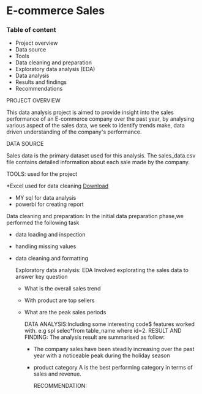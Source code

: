 # E-commerce Sales
### Table of content
* Project overview
* Data source
* Tools
* Data cleaning and preparation
* Exploratory data analysis (EDA)
* Data analysis
* Results and findings
* Recommendations
  
PROJECT OVERVIEW

This data analysis project is aimed to provide insight into the sales performance of an E-commerce company over the past year, by analysing various aspect of the sales data, we seek to identify trends make, data driven understanding of the company's performance.

DATA SOURCE

Sales data is the primary dataset used for this analysis. The sales_data.csv file contains detailed information about each sale made by the company.

TOOLS: used for the project

*Excel used for data cleaning [Download](https://microsoft.com)
* MY sql for data analysis
* powerbi for creating report

Data cleaning and preparation: In the initial data preparation phase,we performed  the following task
  * data  loading and inspection
  * handling missing values
  * data cleaning and formatting

    Exploratory data analysis: EDA Involved explorating the sales data to answer key question

    * What is the overall sales trend
    * With product are top sellers
    * What are the peak sales periods

      DATA ANALYSIS:Including some interesting code$ features worked with.
      e.g spl
        selec*from table_name
        where id=2.
      RESULT AND FINDING:
      The analysis result are summarised as follow:

      * The company sales have been steadily increasing over the past year with a noticeable peak during the holiday season
      * product category A is the best performing category in terms of sales and revenue.
     
        RECOMMENDATION:
